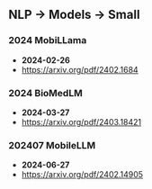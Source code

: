 ## NLP -> Models -> Small


### 2024 MobiLLama
- **2024-02-26**
- https://arxiv.org/pdf/2402.1684
### 2024 BioMedLM
- **2024-03-27**
- https://arxiv.org/pdf/2403.18421
### 202407 MobileLLM
- **2024-06-27**
- https://arxiv.org/pdf/2402.14905
